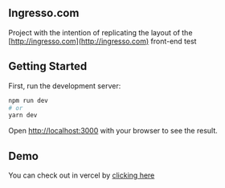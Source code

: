 ## Ingresso.com

Project with the intention of replicating the layout of the [http://ingresso.com](http://ingresso.com) front-end test

## Getting Started

First, run the development server:

```bash
npm run dev
# or
yarn dev
```

Open [http://localhost:3000](http://localhost:3000) with your browser to see the result.

## Demo
  You can check out in vercel by [clicking here](https://vercel.com/marckrigo/ingresso)
